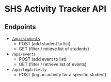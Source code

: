 # SHS Activity Tracker API

## Endpoints

- [`/api/students`](./students.md)
    - POST (add student to list)
    - GET (filter / retieve list of students)
- `/api/events`
    - POST (add event to list)
    - GET (filter / retrieve list of events)
- `/api/logActivity`
    - POST (log an activity for a specific student)



